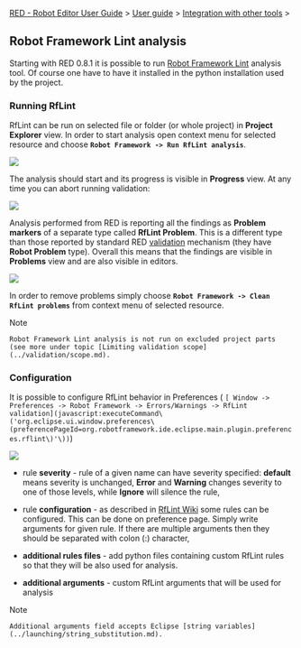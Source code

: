 [RED - Robot Editor User Guide](../../index.md) > [User
guide](../user_guide.md) > [Integration with other
tools](../tools_integration.md) >

## Robot Framework Lint analysis

Starting with RED 0.8.1 it is possible to run [Robot Framework
Lint](http://github.com/boakley/robotframework-lint/) analysis tool. Of course
one have to have it installed in the python installation used by the project.

### Running RfLint

RfLint can be run on selected file or folder (or whole project) in **Project
Explorer** view. In order to start analysis open context menu for selected
resource and choose **`Robot Framework -> Run RfLint analysis`**.

![](images/rflint_run.png)

The analysis should start and its progress is visible in **Progress** view. At
any time you can abort running validation:

![](images/rflint_progress.png)

Analysis performed from RED is reporting all the findings as **Problem
markers** of a separate type called **RfLint Problem**. This is a different
type than those reported by standard RED [ validation](../validation.md)
mechanism (they have **Robot Problem** type). Overall this means that the
findings are visible in **Problems** view and are also visible in editors.

![](images/rflint_problems.png)

In order to remove problems simply choose **`Robot Framework -> Clean RfLint
problems`** from context menu of selected resource.

Note

    Robot Framework Lint analysis is not run on excluded project parts (see more under topic [Limiting validation scope](../validation/scope.md). 

### Configuration

It is possible to configure RfLint behavior in Preferences ( `[ Window ->
Preferences -> Robot Framework -> Errors/Warnings -> RfLint
validation](javascript:executeCommand\('org.eclipse.ui.window.preferences\(preferencePageId=org.robotframework.ide.eclipse.main.plugin.preferences.rflint\)'\))`)

![](images/rflint_prefs.png)

  * rule **severity** \- rule of a given name can have severity specified: **default** means severity is unchanged, **Error** and **Warning** changes severity to one of those levels, while **Ignore** will silence the rule, 

  * rule **configuration** \- as described in [RfLint Wiki](http://github.com/boakley/robotframework-lint/wiki/How-to-write-custom-rules) some rules can be configured. This can be done on preference page. Simply write arguments for given rule. If there are multiple arguments then they should be separated with colon (:) character, 

  * **additional rules files** \- add python files containing custom RfLint rules so that they will be also used for analysis. 

  * **additional arguments** \- custom RfLint arguments that will be used for analysis 

Note

    Additional arguments field accepts Eclipse [string variables](../launching/string_substitution.md).

